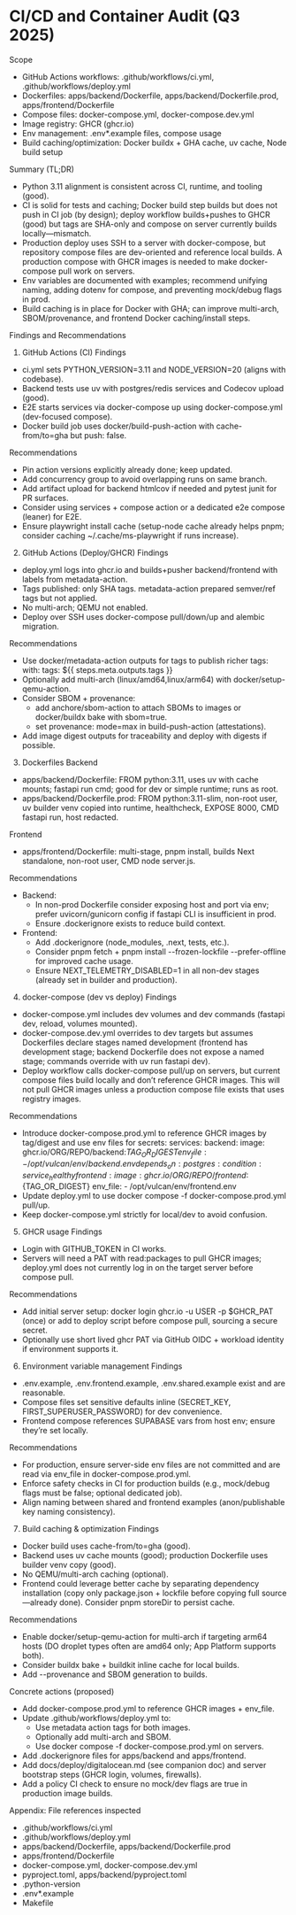 # CI/CD and Container Audit (Q3 2025)

Scope
- GitHub Actions workflows: .github/workflows/ci.yml, .github/workflows/deploy.yml
- Dockerfiles: apps/backend/Dockerfile, apps/backend/Dockerfile.prod, apps/frontend/Dockerfile
- Compose files: docker-compose.yml, docker-compose.dev.yml
- Image registry: GHCR (ghcr.io)
- Env management: .env*.example files, compose usage
- Build caching/optimization: Docker buildx + GHA cache, uv cache, Node build setup

Summary (TL;DR)
- Python 3.11 alignment is consistent across CI, runtime, and tooling (good).
- CI is solid for tests and caching; Docker build step builds but does not push in CI job (by design); deploy workflow builds+pushes to GHCR (good) but tags are SHA-only and compose on server currently builds locally—mismatch.
- Production deploy uses SSH to a server with docker-compose, but repository compose files are dev-oriented and reference local builds. A production compose with GHCR images is needed to make docker-compose pull work on servers.
- Env variables are documented with examples; recommend unifying naming, adding dotenv for compose, and preventing mock/debug flags in prod.
- Build caching is in place for Docker with GHA; can improve multi-arch, SBOM/provenance, and frontend Docker caching/install steps.

Findings and Recommendations

1) GitHub Actions (CI)
Findings
- ci.yml sets PYTHON_VERSION=3.11 and NODE_VERSION=20 (aligns with codebase).
- Backend tests use uv with postgres/redis services and Codecov upload (good).
- E2E starts services via docker-compose up using docker-compose.yml (dev-focused compose).
- Docker build job uses docker/build-push-action with cache-from/to=gha but push: false.

Recommendations
- Pin action versions explicitly already done; keep updated.
- Add concurrency group to avoid overlapping runs on same branch.
- Add artifact upload for backend htmlcov if needed and pytest junit for PR surfaces.
- Consider using services + compose action or a dedicated e2e compose (leaner) for E2E.
- Ensure playwright install cache (setup-node cache already helps pnpm; consider caching ~/.cache/ms-playwright if runs increase).

2) GitHub Actions (Deploy/GHCR)
Findings
- deploy.yml logs into ghcr.io and builds+pusher backend/frontend with labels from metadata-action.
- Tags published: only SHA tags. metadata-action prepared semver/ref tags but not applied.
- No multi-arch; QEMU not enabled.
- Deploy over SSH uses docker-compose pull/down/up and alembic migration.

Recommendations
- Use docker/metadata-action outputs for tags to publish richer tags:
  with:
    tags: ${{ steps.meta.outputs.tags }}
- Optionally add multi-arch (linux/amd64,linux/arm64) with docker/setup-qemu-action.
- Consider SBOM + provenance:
  - add anchore/sbom-action to attach SBOMs to images or docker/buildx bake with sbom=true.
  - set provenance: mode=max in build-push-action (attestations).
- Add image digest outputs for traceability and deploy with digests if possible.

3) Dockerfiles
Backend
- apps/backend/Dockerfile: FROM python:3.11, uses uv with cache mounts; fastapi run cmd; good for dev or simple runtime; runs as root.
- apps/backend/Dockerfile.prod: FROM python:3.11-slim, non-root user, uv builder venv copied into runtime, healthcheck, EXPOSE 8000, CMD fastapi run, host redacted.

Frontend
- apps/frontend/Dockerfile: multi-stage, pnpm install, builds Next standalone, non-root user, CMD node server.js.

Recommendations
- Backend:
  - In non-prod Dockerfile consider exposing host and port via env; prefer uvicorn/gunicorn config if fastapi CLI is insufficient in prod.
  - Ensure .dockerignore exists to reduce build context.
- Frontend:
  - Add .dockerignore (node_modules, .next, tests, etc.).
  - Consider pnpm fetch + pnpm install --frozen-lockfile --prefer-offline for improved cache usage.
  - Ensure NEXT_TELEMETRY_DISABLED=1 in all non-dev stages (already set in builder and production).

4) docker-compose (dev vs deploy)
Findings
- docker-compose.yml includes dev volumes and dev commands (fastapi dev, reload, volumes mounted).
- docker-compose.dev.yml overrides to dev targets but assumes Dockerfiles declare stages named development (frontend has development stage; backend Dockerfile does not expose a named stage; commands override with uv run fastapi dev).
- Deploy workflow calls docker-compose pull/up on servers, but current compose files build locally and don’t reference GHCR images. This will not pull GHCR images unless a production compose file exists that uses registry images.

Recommendations
- Introduce docker-compose.prod.yml to reference GHCR images by tag/digest and use env files for secrets:
  services:
    backend:
      image: ghcr.io/ORG/REPO/backend:${TAG_OR_DIGEST}
      env_file:
        - /opt/vulcan/env/backend.env
      depends_on:
        postgres:
          condition: service_healthy
    frontend:
      image: ghcr.io/ORG/REPO/frontend:${TAG_OR_DIGEST}
      env_file:
        - /opt/vulcan/env/frontend.env
- Update deploy.yml to use docker compose -f docker-compose.prod.yml pull/up.
- Keep docker-compose.yml strictly for local/dev to avoid confusion.

5) GHCR usage
Findings
- Login with GITHUB_TOKEN in CI works.
- Servers will need a PAT with read:packages to pull GHCR images; deploy.yml does not currently log in on the target server before compose pull.

Recommendations
- Add initial server setup: docker login ghcr.io -u USER -p $GHCR_PAT (once) or add to deploy script before compose pull, sourcing a secure secret.
- Optionally use short lived ghcr PAT via GitHub OIDC + workload identity if environment supports it.

6) Environment variable management
Findings
- .env.example, .env.frontend.example, .env.shared.example exist and are reasonable.
- Compose files set sensitive defaults inline (SECRET_KEY, FIRST_SUPERUSER_PASSWORD) for dev convenience.
- Frontend compose references SUPABASE vars from host env; ensure they’re set locally.

Recommendations
- For production, ensure server-side env files are not committed and are read via env_file in docker-compose.prod.yml.
- Enforce safety checks in CI for production builds (e.g., mock/debug flags must be false; optional dedicated job).
- Align naming between shared and frontend examples (anon/publishable key naming consistency).

7) Build caching & optimization
Findings
- Docker build uses cache-from/to=gha (good).
- Backend uses uv cache mounts (good); production Dockerfile uses builder venv copy (good).
- No QEMU/multi-arch caching (optional).
- Frontend could leverage better cache by separating dependency installation (copy only package.json + lockfile before copying full source—already done). Consider pnpm storeDir to persist cache.

Recommendations
- Enable docker/setup-qemu-action for multi-arch if targeting arm64 hosts (DO droplet types often are amd64 only; App Platform supports both).
- Consider buildx bake + buildkit inline cache for local builds.
- Add --provenance and SBOM generation to builds.

Concrete actions (proposed)
- Add docker-compose.prod.yml to reference GHCR images + env_file.
- Update .github/workflows/deploy.yml to:
  - Use metadata action tags for both images.
  - Optionally add multi-arch and SBOM.
  - Use docker compose -f docker-compose.prod.yml on servers.
- Add .dockerignore files for apps/backend and apps/frontend.
- Add docs/deploy/digitalocean.md (see companion doc) and server bootstrap steps (GHCR login, volumes, firewalls).
- Add a policy CI check to ensure no mock/dev flags are true in production image builds.

Appendix: File references inspected
- .github/workflows/ci.yml
- .github/workflows/deploy.yml
- apps/backend/Dockerfile, apps/backend/Dockerfile.prod
- apps/frontend/Dockerfile
- docker-compose.yml, docker-compose.dev.yml
- pyproject.toml, apps/backend/pyproject.toml
- .python-version
- .env*.example
- Makefile

